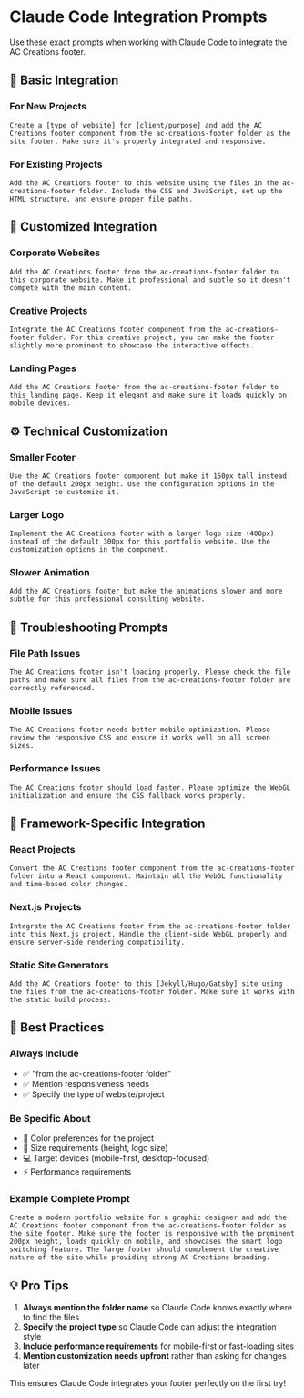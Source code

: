 # Claude Code Integration Prompts

Use these exact prompts when working with Claude Code to integrate the AC Creations footer.

## 🚀 **Basic Integration**

### For New Projects
```
Create a [type of website] for [client/purpose] and add the AC Creations footer component from the ac-creations-footer folder as the site footer. Make sure it's properly integrated and responsive.
```

### For Existing Projects  
```
Add the AC Creations footer to this website using the files in the ac-creations-footer folder. Include the CSS and JavaScript, set up the HTML structure, and ensure proper file paths.
```

## 🎨 **Customized Integration**

### Corporate Websites
```
Add the AC Creations footer from the ac-creations-footer folder to this corporate website. Make it professional and subtle so it doesn't compete with the main content.
```

### Creative Projects
```
Integrate the AC Creations footer component from the ac-creations-footer folder. For this creative project, you can make the footer slightly more prominent to showcase the interactive effects.
```

### Landing Pages
```
Add the AC Creations footer from the ac-creations-footer folder to this landing page. Keep it elegant and make sure it loads quickly on mobile devices.
```

## ⚙️ **Technical Customization**

### Smaller Footer
```
Use the AC Creations footer component but make it 150px tall instead of the default 200px height. Use the configuration options in the JavaScript to customize it.
```

### Larger Logo
```
Implement the AC Creations footer with a larger logo size (400px) instead of the default 300px for this portfolio website. Use the customization options in the component.
```

### Slower Animation
```
Add the AC Creations footer but make the animations slower and more subtle for this professional consulting website.
```

## 🔧 **Troubleshooting Prompts**

### File Path Issues
```
The AC Creations footer isn't loading properly. Please check the file paths and make sure all files from the ac-creations-footer folder are correctly referenced.
```

### Mobile Issues
```
The AC Creations footer needs better mobile optimization. Please review the responsive CSS and ensure it works well on all screen sizes.
```

### Performance Issues
```
The AC Creations footer should load faster. Please optimize the WebGL initialization and ensure the CSS fallback works properly.
```

## 📱 **Framework-Specific Integration**

### React Projects
```
Convert the AC Creations footer component from the ac-creations-footer folder into a React component. Maintain all the WebGL functionality and time-based color changes.
```

### Next.js Projects
```
Integrate the AC Creations footer from the ac-creations-footer folder into this Next.js project. Handle the client-side WebGL properly and ensure server-side rendering compatibility.
```

### Static Site Generators
```
Add the AC Creations footer to this [Jekyll/Hugo/Gatsby] site using the files from the ac-creations-footer folder. Make sure it works with the static build process.
```

## 🎯 **Best Practices**

### Always Include
- ✅ "from the ac-creations-footer folder"
- ✅ Mention responsiveness needs
- ✅ Specify the type of website/project

### Be Specific About
- 🎨 Color preferences for the project
- 📏 Size requirements (height, logo size)
- 💻 Target devices (mobile-first, desktop-focused)
- ⚡ Performance requirements

### Example Complete Prompt
```
Create a modern portfolio website for a graphic designer and add the AC Creations footer component from the ac-creations-footer folder as the site footer. Make sure the footer is responsive with the prominent 200px height, loads quickly on mobile, and showcases the smart logo switching feature. The large footer should complement the creative nature of the site while providing strong AC Creations branding.
```

## 💡 **Pro Tips**

1. **Always mention the folder name** so Claude Code knows exactly where to find the files
2. **Specify the project type** so Claude Code can adjust the integration style
3. **Include performance requirements** for mobile-first or fast-loading sites
4. **Mention customization needs upfront** rather than asking for changes later

This ensures Claude Code integrates your footer perfectly on the first try!